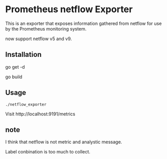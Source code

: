# Prometheus netflow Exporter
This is an exporter that exposes information gathered from netflow for use by the Prometheus monitoring system.

now support netflow v5 and v9.

## Installation
go get -d

go build

## Usage
```
./netflow_exporter
```
Visit http://localhost:9191/metrics

## note
I think that netflow is not metric and analystic message.

Label conbination is too much to collect.

